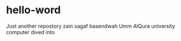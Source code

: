 # hello-word
Just another repostory
zain sagaf basendwah
Umm AlQura university computer dived into

